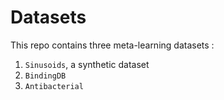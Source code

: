# Datasets

This repo contains three meta-learning datasets :

1. `Sinusoids`, a synthetic dataset
2. `BindingDB`
3. `Antibacterial`
